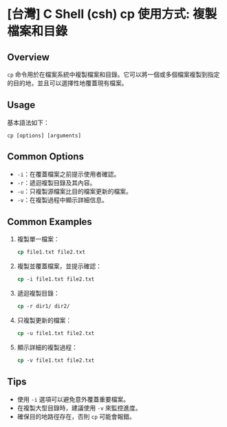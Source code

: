 # [台灣] C Shell (csh) cp 使用方式: 複製檔案和目錄

## Overview
`cp` 命令用於在檔案系統中複製檔案和目錄。它可以將一個或多個檔案複製到指定的目的地，並且可以選擇性地覆蓋現有檔案。

## Usage
基本語法如下：
```
cp [options] [arguments]
```

## Common Options
- `-i`：在覆蓋檔案之前提示使用者確認。
- `-r`：遞迴複製目錄及其內容。
- `-u`：只複製源檔案比目的檔案更新的檔案。
- `-v`：在複製過程中顯示詳細信息。

## Common Examples
1. 複製單一檔案：
   ```csh
   cp file1.txt file2.txt
   ```

2. 複製並覆蓋檔案，並提示確認：
   ```csh
   cp -i file1.txt file2.txt
   ```

3. 遞迴複製目錄：
   ```csh
   cp -r dir1/ dir2/
   ```

4. 只複製更新的檔案：
   ```csh
   cp -u file1.txt file2.txt
   ```

5. 顯示詳細的複製過程：
   ```csh
   cp -v file1.txt file2.txt
   ```

## Tips
- 使用 `-i` 選項可以避免意外覆蓋重要檔案。
- 在複製大型目錄時，建議使用 `-v` 來監控進度。
- 確保目的地路徑存在，否則 `cp` 可能會報錯。
